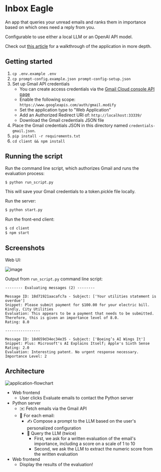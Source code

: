 # Inbox Eagle

An app that queries your unread emails and ranks them in importance based on which ones need a reply from you.

Configurable to use either a local LLM or an OpenAI API model.

Check out [this article](https://nathanclonts.com/prioritizing-your-email-inbox-with-ai/) for a walkthrough of the application in more depth.

## Getting started

1. `cp .env.example .env`
2. `cp prompt-config.example.json prompt-config-setup.json`
3. Set up Gmail API credentials
    - You can create access credentials via the [Gmail Cloud console API page](https://console.cloud.google.com/apis/library/gmail.googleapis.com)
    - Enable the following scope: `https://www.googleapis.com/auth/gmail.modify`
    - Set the application type to "Web Application"
    - Add an Authorized Redirect URI of: `http://localhost:33339/`
    - Download the Gmail credentials JSON file
4. Place the Gmail credentials JSON in this directory named `credentials-gmail.json`.
4. `pip install -r requirements.txt`
5. `cd client && npm install`

## Running the script

Run the command line script, which authorizes Gmail and runs the evaluation process:

```sh
$ python run_script.py
```

This will save your Gmail credentials to a token.pickle file locally.

Run the server:

```sh
$ python start.py
```

Run the front-end client:

```sh
$ cd client
$ npm start
```

## Screenshots

Web UI:

![image](https://github.com/naclonts/inbox-eagle/assets/10605105/a8ac0c3a-55f9-4866-b155-ce5e6d891ea6)



Output from `run_script.py` command line script:

```
-------- Evaluating messages (2) --------

Message ID: 18d71921aacafc7a - Subject: ['Your utilities statement is overdue']
Snippet: Please submit payment for $100.00 for your electric bill. Kindly, City Utilities
Evaluation: This appears to be a payment that needs to be submitted. Therefore, this is given an importance level of 8.0.
Rating: 8.0

----------------

Message ID: 18d659d34ec34e35 - Subject: ['Boeing’s AI Wings It']
Snippet: Plus: Microsoft's AI Explains Itself; Apple's Sixth Sense
Rating: 2.0
Evaluation: Interesting patent. No urgent response necessary. Importance Level: 2
```

## Architecture

![application-flowchart](https://github.com/naclonts/inbox-eagle/assets/10605105/21c04177-d746-4e89-899f-412a78174f9b)

- Web frontend
    - User clicks Evaluate emails to contact the Python server
- Python server
    - ✉️ Fetch emails via the Gmail API
    - 🔁 For each email:
        - ✍️ Compose a prompt to the LLM based on the user's personalized configuration
        - 🧠 Query the LLM (twice)
            - First, we ask for a written evaluation of the email's importance, including a score on a scale of 1 to 10
            - Second, we ask the LLM to extract the numeric score from the written evaluation
- Web frontend
    - Display the results of the evaluation!

